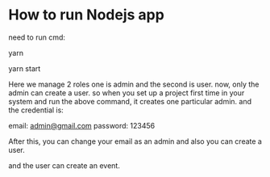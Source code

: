 # How to run Nodejs app

need to run cmd:

yarn

yarn start

Here we manage 2 roles one is admin and the second is user.
now, only the admin can create a user.
so when you set up a project first time in your system and run the above command, it creates one particular admin. and the credential is:

email: admin@gmail.com
password: 123456

After this, you can change your email as an admin and also you can create a user.

and the user can create an event.

